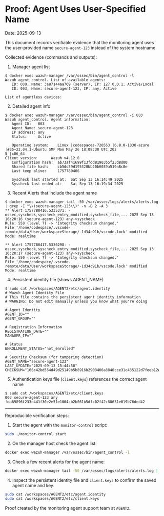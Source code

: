 # Proof: Agent Uses User-Specified Name

Date: 2025-09-13

This document records verifiable evidence that the monitoring agent uses the user-provided name `secure-agent-123` instead of the system hostname.

Collected evidence (commands and outputs):

1) Manager agent list

```
$ docker exec wazuh-manager /var/ossec/bin/agent_control -l
Wazuh agent_control. List of available agents:
   ID: 000, Name: 3a87144aa769 (server), IP: 127.0.0.1, Active/Local
   ID: 003, Name: secure-agent-123, IP: any, Active

List of agentless devices:
```

2) Detailed agent info

```
$ docker exec wazuh-manager /var/ossec/bin/agent_control -i 003
Wazuh agent_control. Agent information:
   Agent ID:   003
   Agent Name: secure-agent-123
   IP address: any
   Status:     Active

   Operating system:    Linux |codespaces-720563 |6.8.0-1030-azure |#35~22.04.1-Ubuntu SMP Mon May 26 18:08:30 UTC 202
5 |x86_64                                                                                                                Client version:      Wazuh v4.12.0
   Configuration hash:  ab73af41699f13fdd81903b5f23d8d00
   Shared file hash:    cb5dc59d195320bb20b6039a519a8c0e
   Last keep alive:     1757780406

   Syscheck last started at:  Sat Sep 13 16:14:49 2025
   Syscheck last ended at:    Sat Sep 13 16:19:34 2025
```

3) Recent Alerts that include the agent name

```
$ docker exec wazuh-manager tail -50 /var/ossec/logs/alerts/alerts.log | grep -E "\\(secure-agent-123\\)" -n -B 2 -A 3
** Alert 1757780416.5335371: - ossec,syscheck,syscheck_entry_modified,syscheck_file,... 2025 Sep 13 16:20:16 (secure-agent-123) any->syscheck
Rule: 550 (level 7) -> 'Integrity checksum changed.'
File '/home/codespace/.vscode-remote/data/User/workspaceStorage/-1d34c91b/vscode.lock' modified
Mode: realtime

** Alert 1757780417.5336298: - ossec,syscheck,syscheck_entry_modified,syscheck_file,... 2025 Sep 13 16:20:17 (secure-agent-123) any->syscheck
Rule: 550 (level 7) -> 'Integrity checksum changed.'
File '/home/codespace/.vscode-remote/data/User/workspaceStorage/-1d34c91b/vscode.lock' modified
Mode: realtime
```

4) Persistent identity file (shows AGENT_NAME)

```
$ sudo cat /workspaces/AGENT2/etc/agent.identity
# Wazuh Agent Identity File
# This file contains the persistent agent identity information
# WARNING: Do not edit manually unless you know what you're doing

# Agent Identity
AGENT_ID=""
AGENT_GROUP=""

# Registration Information  
REGISTRATION_DATE=""
MANAGER_IP=""

# Status
ENROLLMENT_STATUS="not_enrolled"

# Security Checksum (for tampering detection)
AGENT_NAME="secure-agent-123"
LAST_UPDATE="2025-09-13 15:44:50"
CHECKSUM="166c42bd564d49d25149b5b8916b2903406a8840cce31c435122d7feeb12eaf0"
```

5) Authentication keys file (`client.keys`) references the correct agent name

```
$ sudo cat /workspaces/AGENT2/etc/client.keys
003 secure-agent-123 any fda69896f233e441f30e2e51e1004cb2b061b5dfc02f42c88631e019b76ded42
```

---

Reproducible verification steps:

1) Start the agent with the `monitor-control` script:

```bash
sudo ./monitor-control start
```

2) On the manager host check the agent list:

```bash
docker exec wazuh-manager /var/ossec/bin/agent_control -l
```

3) Check a few recent alerts for the agent name:

```bash
docker exec wazuh-manager tail -50 /var/ossec/logs/alerts/alerts.log | grep "(secure-agent-123)" -n -B 2 -A 3
```

4) Inspect the persistent identity file and `client.keys` to confirm the saved agent name and key:

```bash
sudo cat /workspaces/AGENT2/etc/agent.identity
sudo cat /workspaces/AGENT2/etc/client.keys
```

Proof created by the monitoring agent support team at `AGENT2`.
